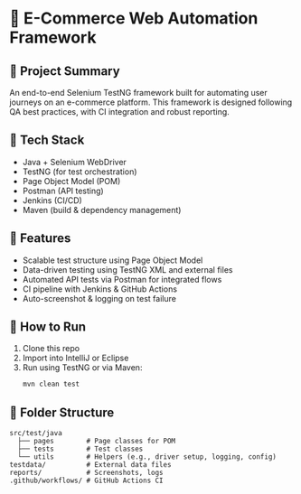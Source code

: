 # 🛒 E-Commerce Web Automation Framework

## 📌 Project Summary
An end-to-end Selenium TestNG framework built for automating user journeys on an e-commerce platform. This framework is designed following QA best practices, with CI integration and robust reporting.

## 🔧 Tech Stack
- Java + Selenium WebDriver
- TestNG (for test orchestration)
- Page Object Model (POM)
- Postman (API testing)
- Jenkins (CI/CD)
- Maven (build & dependency management)

## 🧪 Features
- Scalable test structure using Page Object Model
- Data-driven testing using TestNG XML and external files
- Automated API tests via Postman for integrated flows
- CI pipeline with Jenkins & GitHub Actions
- Auto-screenshot & logging on test failure

## 🚀 How to Run
1. Clone this repo
2. Import into IntelliJ or Eclipse
3. Run using TestNG or via Maven:
   ```bash
   mvn clean test
   ```

## 📂 Folder Structure
```
src/test/java
  ├── pages        # Page classes for POM
  ├── tests        # Test classes
  └── utils        # Helpers (e.g., driver setup, logging, config)
testdata/          # External data files
reports/           # Screenshots, logs
.github/workflows/ # GitHub Actions CI
```

